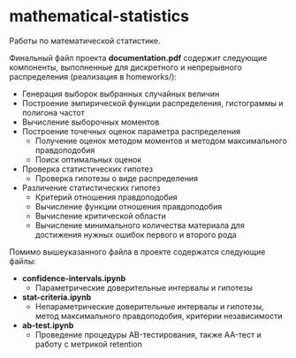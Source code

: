 # mathematical-statistics

Работы по математической статистике.

Финальный файл проекта **documentation.pdf** содержит следующие компоненты, выполненные для дискретного и непрерывного распределения (реализация в homeworks/):
- Генерация выборок выбранных случайных величин
- Построение эмпирической функции распределения, гистограммы и полигона частот
- Вычисление выборочных моментов
- Построение точечных оценок параметра распределения
    - Получение оценок методом моментов и методом максимального правдоподобия
    - Поиск оптимальных оценок
- Проверка статистических гипотез
    - Проверка гипотезы о виде распределения
- Различение статистических гипотез
    - Критерий отношения правдоподобия
    - Вычисление функции отношения правдоподобия
    - Вычисление критической области
    - Вычисление минимального количества материала для достижения нужных ошибок первого и второго рода

Помимо вышeуказанного файла в проекте содержатся следующие файлы:
- **confidence-intervals.ipynb**
    - Параметрические доверительные интервалы и гипотезы
- **stat-criteria.ipynb**
    - Непараметрические доверительные интервалы и гипотезы, метод максимального правдоподобия, критерии независимости
- **ab-test.ipynb**
    - Проведение процедуры AB-тестирования, также AA-тест и работу с метрикой retention
